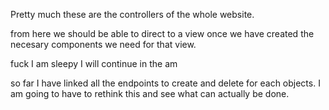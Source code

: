 Pretty much these are the controllers of the whole website.

from here we should be able to direct to a view once we have created 
the necesary components we need for that view.

fuck I am sleepy I will continue in the am 

so far I have linked all the endpoints to create and delete for each objects.
I am going to have to rethink this and see what can actually be done.

